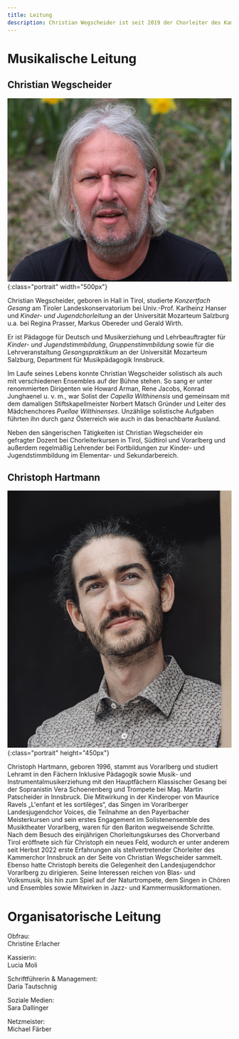 ```yaml
---
title: Leitung
description: Christian Wegscheider ist seit 2019 der Chorleiter des Kammerchor Innsbruck.
---
```


# Musikalische Leitung

## Christian Wegscheider

![Christian Wegscheider](/assets/christian-2024.jpg){:class="portrait" width="500px"}

Christian Wegscheider, geboren in Hall in Tirol, studierte *Konzertfach
Gesang* am Tiroler Landeskonservatorium bei Univ.-Prof. Karlheinz Hanser
und *Kinder- und Jugendchorleitung* an der Universität Mozarteum
Salzburg u.a. bei Regina Prasser, Markus Obereder und Gerald Wirth.

Er ist Pädagoge für Deutsch und Musikerziehung und Lehrbeauftragter für
*Kinder- und Jugendstimmbildung*, *Gruppenstimmbildung* sowie für die
Lehrveranstaltung *Gesangspraktikum* an der Universität Mozarteum
Salzburg, Department für Musikpädagogik Innsbruck.

Im Laufe seines Lebens konnte Christian Wegscheider solistisch als auch
mit verschiedenen Ensembles auf der Bühne stehen. So sang er unter
renommierten Dirigenten wie Howard Arman, Rene Jacobs, Konrad Junghaenel
u. v. m., war Solist der *Capella Wilthinensis* und gemeinsam mit dem
damaligen Stiftskapellmeister Norbert Matsch Gründer und Leiter des
Mädchenchores *Puellae Wilthinenses*. Unzählige solistische Aufgaben
führten ihn durch ganz Österreich wie auch in das benachbarte Ausland.

Neben den sängerischen Tätigkeiten ist Christian Wegscheider ein
gefragter Dozent bei Chorleiterkursen in Tirol, Südtirol und Vorarlberg
und außerdem regelmäßig Lehrender bei Fortbildungen zur Kinder- und
Jugendstimmbildung im Elementar- und Sekundarbereich.

## Christoph Hartmann

![Christoph Hartmann](/assets/christoph-2024.jpg){:class="portrait" height="450px"}

Christoph Hartmann, geboren 1996, stammt aus Vorarlberg und studiert Lehramt in den Fächern Inklusive Pädagogik sowie Musik- und Instrumentalmusikerziehung mit den Hauptfächern Klassischer Gesang bei der Sopranistin Vera Schoenenberg und Trompete bei Mag. Martin Patscheider in Innsbruck. Die Mitwirkung in der Kinderoper von Maurice Ravels „L'enfant et les sortilèges“, das Singen im Vorarlberger Landesjugendchor Voices, die Teilnahme an den Payerbacher Meisterkursen und sein erstes Engagement im Solistenensemble des Musiktheater Vorarlberg, waren für den Bariton wegweisende Schritte. Nach dem Besuch des einjährigen Chorleitungskurses des Chorverband Tirol eröffnete sich für Christoph ein neues Feld, wodurch er unter anderem seit Herbst 2022 erste Erfahrungen als stellvertretender Chorleiter des Kammerchor Innsbruck an der Seite von Christian Wegscheider sammelt. Ebenso hatte Christoph bereits die Gelegenheit den Landesjugendchor Vorarlberg zu dirigieren. Seine Interessen reichen von Blas- und Volksmusik, bis hin zum Spiel auf der Naturtrompete, dem Singen in Chören und Ensembles sowie Mitwirken in Jazz- und Kammermusikformationen.


# Organisatorische Leitung

Obfrau:  
Christine Erlacher

Kassierin:  
Lucia Moli

Schriftführerin & Management:  
Daria Tautschnig

Soziale Medien:  
Sara Dallinger

Netzmeister:  
Michael Färber
